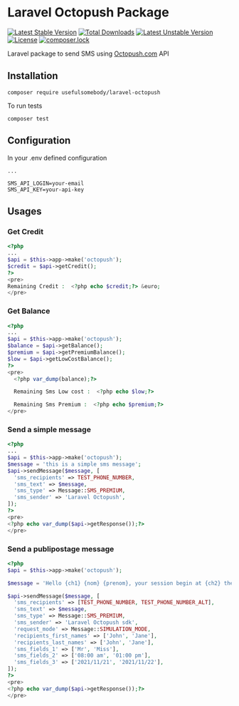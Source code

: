 # Laravel Octopush Package

[![Latest Stable Version](https://poser.pugx.org/usefulsomebody/laravel-octopush/v/stable)](https://packagist.org/packages/usefulsomebody/laravel-octopush)
[![Total Downloads](https://poser.pugx.org/usefulsomebody/laravel-octopush/downloads)](https://packagist.org/packages/usefulsomebody/laravel-octopush)
[![Latest Unstable Version](https://poser.pugx.org/usefulsomebody/laravel-octopush/v/unstable)](https://packagist.org/packages/usefulsomebody/laravel-octopush)
[![License](https://poser.pugx.org/usefulsomebody/laravel-octopush/license)](https://packagist.org/packages/usefulsomebody/laravel-octopush)
[![composer.lock](https://poser.pugx.org/usefulsomebody/laravel-octopush/composerlock)](https://packagist.org/packages/usefulsomebody/laravel-octopush)

Laravel package to send SMS using [Octopush.com](http://www.octopush.com/) API


## Installation

```
composer require usefulsomebody/laravel-octopush
```

To run tests

```
composer test
```

## Configuration

In your .env defined configuration

```
...

SMS_API_LOGIN=your-email
SMS_API_KEY=your-api-key
```

## Usages


### Get Credit

```php
<?php
...
$api = $this->app->make('octopush');
$credit = $api->getCredit();
?>
<pre>
Remaining Credit :  <?php echo $credit;?> &euro;
</pre>

```

### Get Balance

```php
<?php
...
$api = $this->app->make('octopush');
$balance = $api->getBalance();
$premium = $api->getPremiumBalance();
$low = $api->getLowCostBalance();
?>
<pre>
  <?php var_dump(balance);?>

  Remaining Sms Low cost :  <?php echo $low;?>

  Remaining Sms Premium :  <?php echo $premium;?>
</pre>

```

### Send a simple message

```php
<?php
...
$api = $this->app->make('octopush');
$message = 'this is a simple sms message';
$api->sendMessage($message, [
  'sms_recipients' => TEST_PHONE_NUMBER,
  'sms_text' => $message,
  'sms_type' => Message::SMS_PREMIUM,
  'sms_sender' => 'Laravel Octopush',
]);
?>
<pre>
<?php echo var_dump($api->getResponse());?>
</pre>

```

### Send a publipostage message

```php
<?php
$api = $this->app->make('octopush');

$message = 'Hello {ch1} {nom} {prenom}, your session begin at {ch2} the {ch3}';

$api->sendMessage($message, [
  'sms_recipients' => [TEST_PHONE_NUMBER, TEST_PHONE_NUMBER_ALT],
  'sms_text' => $message,
  'sms_type' => Message::SMS_PREMIUM,
  'sms_sender' => 'Laravel Octopush sdk',
  'request_mode' => Message::SIMULATION_MODE,
  'recipients_first_names' => ['John', 'Jane'],
  'recipients_last_names' => ['John', 'Jane'],
  'sms_fields_1' => ['Mr', 'Miss'],
  'sms_fields_2' => ['08:00 am', '01:00 pm'],
  'sms_fields_3' => ['2021/11/21', '2021/11/22'],
]);
?>
<pre>
<?php echo var_dump($api->getResponse());?>
</pre>
```

